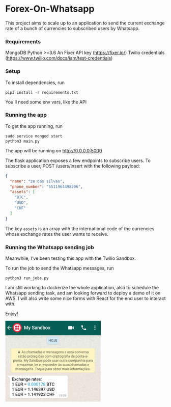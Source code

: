 # Forex-On-Whatsapp

This project aims to scale up to an application to send the current exchange rate of a bunch of currencies to subscribed users by Whatsapp.


### Requirements
MongoDB
Python >=3.6
An Fixer API key (https://fixer.io/)
Twilio credentials (https://www.twilio.com/docs/iam/test-credentials)

### Setup
To install dependencies, run
```
pip3 install -r requirements.txt
```
You'll need some env vars, like the API

### Running the app

To get the app running, run
```
sudo service mongod start
python3 main.py
```
The app will be running on http://0.0.0.0:5000

The flask application exposes a few endpoints to subscribe users. To subscribe a user, POST /users/insert with the following payload:
```JSON
{
  "name": "ze das silvas",
  "phone_number": "5511964498206",
  "assets": [
	"BTC",
	"USD",
	"CHF"
  ]
}
```
The key `assets` is an array with the international code of the currencies whose exchange rates the user wants to receive.

### Running the Whatsapp sending job

Meanwhile, I've been testing this app with the Twilio Sandbox.

To run the job to send the Whatsapp messages, run
```
python3 run_jobs.py
```

I am still working to dockerize the whole application, also to schedule the Whatsapp sending task, and am looking forward to deploy a demo of it on AWS. I will also write some nice forms with React for the end user to interact with.

Enjoy!

<img src='Screenshot.png' width=300>
